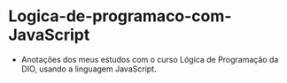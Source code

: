 # Logica-de-programaco-com-JavaScript

- Anotações dos meus estudos com o curso Lógica de Programação da DIO, usando a linguagem JavaScript.
